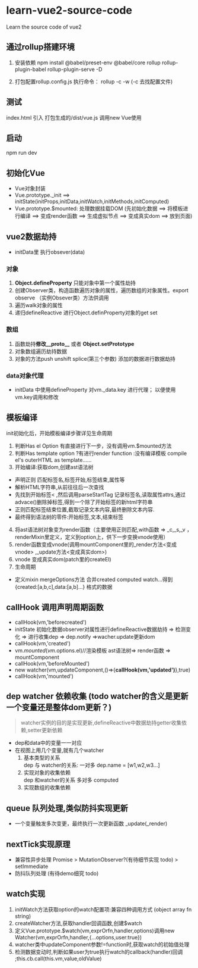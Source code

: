# learn-vue2-source-code
Learn the source code of vue2

## 通过rollup搭建环境
1. 安装依赖
npm install @babel/preset-env @babel/core rollup rollup-plugin-babel rollup-plugin-serve -D

2. 打包配置rollup.config.js
执行命令： rollup -c -w     (-c 去找配置文件)

## 测试
index.html 引入 打包生成的/dist/vue.js 调用new Vue使用

## 启动
npm run dev

## 初始化Vue
+ Vue对象封装 
+ Vue.prototype._init ==> initState(initProps,initData,initWatch,initMethods,initComputed)
+ Vue.prototype.$mounted: 处理数据挂载DOM (先初始化数据 ==> 将模板进行编译 ==> 变成render函数 ==> 生成虚拟节点 ==> 变成真实dom ==> 放到页面)

## vue2数据劫持
+ initData里 执行obsever(data)
### 对象

1. **Object.defineProperty** 只能对象中第一个属性劫持
1. 创建Observer类，构造函数遍历对象的属性，遍历数组的对象属性。export observe （实例Obsever类）方法供调用
2. 遍历walk对象的属性
3. 递归defineReactive 进行Object.definProperty对象的get set 

### 数组
1. 函数劫持**修改__proto__** 或者 **Object.setPrototype**
2. 对象数组遍历劫持数据
3. 对象的方法push unshift splice(第三个参数) 添加的数据进行数据劫持

### data对象代理
+ initData 中使用defineProperty 对vm._data.key 进行代理； 以便使用vm.key调用和修改

## 模板编译
init初始化后，开始模板编译步骤详见生命周期
1. 判断Has el Option 有直接进行下一步，没有调用vm.$mounted方法
2. 判断Has template option ?有进行render function :没有编译模板 compile el's outerHTML as template......
3. 开始编译:获取dom,创建ast语法树

+ 声明正则 匹配标签名,标签开始,标签结束,属性等
+ 解析HTML字符串,从前往往后一次查找
+ 先找到开始标签< ,然后调用parseStartTag 记录标签名,读取属性attrs,通过advace()删除掉标签,得到一个除了开始标签的新html字符串
+ 正则匹配标签结束位置,截取记录文本内容,最终删除文本内容.
+ 最终得到语法树的零件:开始标签,文本,结束标签
4. 将ast语法树对象变为render函数（主要使用正则匹配,with函数 => _c,_s,_v ，renderMixin里定义，定义到option上，供下一步变换vnode使用） 
5. render函数变成vnode(调用mountComponent里的_render方法<变成vnode> ,_update方法<变成真实dom>)
6. vnode 变成真实dom(patch里的createEl)
7. 生命周期
+ 定义mixin mergeOptions方法 合并created computed watch...得到{created:[a,b,c],data:[a,b]...} 格式的数据
##  callHook 调用声明周期函数
+ callHook(vm,'beforecreated')
+ initState 初始化数据observer对属性进行defineReactive数据劫持 => 检测变化 => 进行收集dep => dep.notify =>wacher.update更新dom
+ callHook(vm,'created')
+ vm.$mounted(vm.$options.el)//渲染模板 ast语法树=> render函数 => mountComponent
+ callHook(vm,'beforeMounted')
+ new watcher(vm,updateComponent,()=>{**callHook(vm,'updated')**},true)
+ callHook(vm,'mounted')


##  dep watcher 依赖收集 (todo watcher的含义是更新一个变量还是整体dom更新？)
> watcher实例的目的是实现更新,defineReactive中数据劫持getter收集依赖,setter更新依赖
+ dep和data中的变量一一对应
+ 在视图上用几个变量,就有几个watcher
    1. 基本类型的关系   
dep 与 watcher的关系:  一对多 dep.name = [w1,w2,w3...]
    2. 实现对象的收集依赖 <br>
dep 和watcher的关系 多对多 computed 
    3. 实现数组的收集依赖

## queue 队列处理,类似防抖实现更新
+ 一个变量触发多次变更，最终执行一次更新函数 _update(_render)
##  nextTick实现原理
+ 兼容性异步处理 Promise > MutationObserver?(有待细节实现 todo) > setImmediate 
+ 防抖队列处理 (有待demo细究 todo)

## watch实现
1. initWatch方法获取option的watch配置项:兼容四种调用方式 (object array fn string)
2. createWatcher方法,获取handler回调函数,创建$watch
3. 定义Vue.prototype.$watch(vm,exprOrfn,handler,options)调用new Watcher(vm,exprOrfn,handler,{...options,user:true})
4. watcher类中updateComponent参数!=function时,获取watch的初始值处理
5. 检测数据变动时,判断如果user为true执行watch的callback(handler)回调 ;this.cb.call(this.vm,value,oldValue)